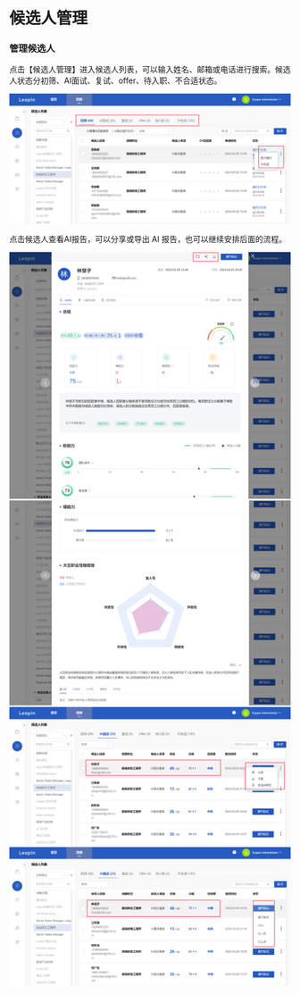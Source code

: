 # 候选人管理

### 管理候选人

点击【候选人管理】进入候选人列表，可以输入姓名、邮箱或电话进行搜索。候选人状态分初筛、AI面试、复试、offer、待入职、不合适状态。

![](../../assets/img/candidate/candidate_list.png)

点击候选人查看AI报告，可以分享或导出 AI 报告，也可以继续安排后面的流程。

![](../../assets/img/candidate/candidate_review.png)
![](../../assets/img/candidate/candidate_review1.png)
![](../../assets/img/candidate/candidate_review2.png)
![](../../assets/img/candidate/candidate_review3.png)
